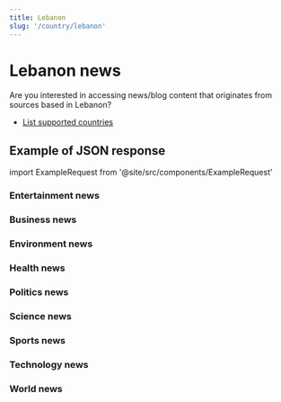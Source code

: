 ```yaml
---
title: Lebanon
slug: '/country/lebanon'
---
```


# Lebanon news

Are you interested in accessing news/blog content that originates from sources based in Lebanon?

- [List supported countries](/get-articles/countries)

## Example of JSON response

import ExampleRequest from '@site/src/components/ExampleRequest'

### Entertainment news
<ExampleRequest url="https://api.apitube.io/v1/news/articles?limit=2&category=news/Arts_and_Entertainment&language=lb"></ExampleRequest>

### Business news
<ExampleRequest url="https://api.apitube.io/v1/news/articles?limit=2&category=news/Business&language=lb"></ExampleRequest>

### Environment news
<ExampleRequest url="https://api.apitube.io/v1/news/articles?limit=2&category=news/Environment&language=lb"></ExampleRequest>

### Health news
<ExampleRequest url="https://api.apitube.io/v1/news/articles?limit=2&category=news/Health&language=lb"></ExampleRequest>

### Politics news
<ExampleRequest url="https://api.apitube.io/v1/news/articles?limit=2&category=news/Politics&language=lb"></ExampleRequest>

### Science news
<ExampleRequest url="https://api.apitube.io/v1/news/articles?limit=2&category=news/Science&language=lb"></ExampleRequest>

### Sports news
<ExampleRequest url="https://api.apitube.io/v1/news/articles?limit=2&category=news/Sports&language=lb"></ExampleRequest>

### Technology news
<ExampleRequest url="https://api.apitube.io/v1/news/articles?limit=2&category=news/Technology&language=lb"></ExampleRequest>

### World news
<ExampleRequest url="https://api.apitube.io/v1/news/articles?limit=2&category=news/World&language=lb"></ExampleRequest>

